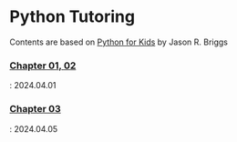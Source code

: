 # Python Tutoring 


Contents are based on [Python for Kids](https://bedford-computing.co.uk/learning/wp-content/uploads/2015/10/Python-for-Kids.pdf) by Jason R. Briggs

### [Chapter 01, 02](https://github.com/boms03/python-tutoring/blob/main/20240405C1/intro.md)
  : 2024.04.01 

  
### [Chapter 03](https://github.com/boms03/python-tutoring/blob/main/20240405C2/chapter3.md)
  : 2024.04.05
